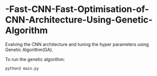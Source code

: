 # -Fast-CNN-Fast-Optimisation-of-CNN-Architecture-Using-Genetic-Algorithm
Evalving the CNN architecture and tuning the hyper parameters using Genetic Algorithm(GA).

To run the genetic algorithm:

```python3 main.py```
